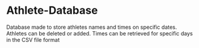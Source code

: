 # Athlete-Database
Database made to store athletes names and times on specific dates.
Athletes can be deleted or added.
Times can be retrieved for specific days in the CSV file format
